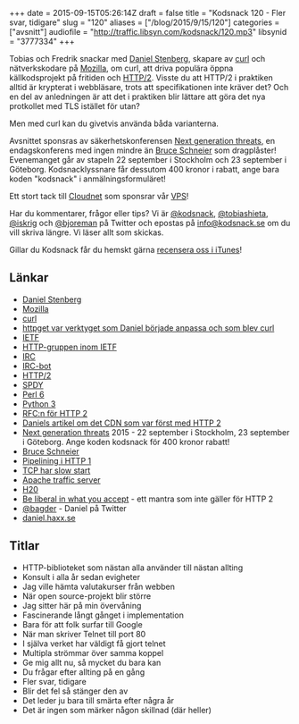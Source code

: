 +++
date = 2015-09-15T05:26:14Z
draft = false
title = "Kodsnack 120 - Fler svar, tidigare"
slug = "120"
aliases = ["/blog/2015/9/15/120"]
categories = ["avsnitt"]
audiofile = "http://traffic.libsyn.com/kodsnack/120.mp3"
libsynid = "3777334"
+++

Tobias och Fredrik snackar med [Daniel Stenberg](https://twitter.com/bagder), skapare av [curl](http://curl.haxx.se/) och nätverkskodare på [Mozilla](https://www.mozilla.org/sv-SE/), om curl, att driva populära öppna källkodsprojekt på fritiden och [HTTP/2](https://http2.github.io/). Visste du att HTTP/2 i praktiken alltid är krypterat i webbläsare, trots att specifikationen inte kräver det? Och en del av anledningen är att det i praktiken blir lättare att göra det nya protkollet med TLS istället för utan?

Men med curl kan du givetvis använda båda varianterna.

Avsnittet sponsras av säkerhetskonferensen [Next generation threats](http://www.nextgenerationthreats.se), en endagskonferens med ingen mindre än [Bruce Schneier](https://en.wikipedia.org/wiki/Bruce_Schneier) som dragplåster! Evenemanget går av stapeln 22 september i Stockholm och 23 september i Göteborg. Kodsnacklyssnare får dessutom 400 kronor i rabatt, ange bara koden "kodsnack" i anmälningsformuläret!

Ett stort tack till [Cloudnet](http://www.cloudnet.se) som sponsrar vår [VPS](http://en.wikipedia.org/wiki/Virtual_private_server)!

Har du kommentarer, frågor eller tips? Vi är [@kodsnack](https://www.twitter.com/kodsnack), [@tobiashieta](https://www.twitter.com/tobiashieta), [@iskrig](https://www.twitter.com/iskrig) och [@bjoreman](https://www.twitter.com/bjoreman) på Twitter och epostas på [info@kodsnack.se](mailto:info@kodsnack.se) om du vill skriva längre. Vi läser allt som skickas.

Gillar du Kodsnack får du hemskt gärna [recensera oss i iTunes](http://itunes.apple.com/se/podcast/kodsnack/id561631498?l=en)!

## Länkar ##
* [Daniel Stenberg](https://twitter.com/bagder)
* [Mozilla](https://www.mozilla.org/sv-SE/)
* [curl](http://curl.haxx.se/)
* [httpget var verktyget som Daniel började anpassa och som blev curl](http://curl.haxx.se/docs/history.html)
* [IETF](https://en.wikipedia.org/wiki/Internet_Engineering_Task_Force)
* [HTTP-gruppen inom IETF](http://datatracker.ietf.org/wg/httpbis/documents/)
* [IRC](https://en.wikipedia.org/wiki/Internet_Relay_Chat)
* [IRC-bot](https://en.wikipedia.org/wiki/IRC_bot)
* [HTTP/2](https://http2.github.io/)
* [SPDY](http://tools.ietf.org/html/draft-mbelshe-httpbis-spdy-00)
* [Perl 6](https://en.wikipedia.org/wiki/Perl_6)
* [Python 3](https://wiki.python.org/moin/Python2orPython3)
* [RFC:n för HTTP 2](https://tools.ietf.org/html/rfc7540)
* [Daniels artikel om det CDN som var först med HTTP 2](http://daniel.haxx.se/blog/2015/08/27/content-over-http2/)
* [Next generation threats](http://www.nextgenerationthreats.se) 2015 - 22 september i Stockholm, 23 september i Göteborg. Ange koden kodsnack för 400 kronor rabatt!
* [Bruce Schneier](https://en.wikipedia.org/wiki/Bruce_Schneier)
* [Pipelining i HTTP 1](https://en.wikipedia.org/wiki/HTTP_pipelining)
* [TCP har slow start](https://en.wikipedia.org/wiki/Slow-start)
* [Apache traffic server](http://trafficserver.apache.org/)
* [H20](https://h2o.examp1e.net/)
* [Be liberal in what you accept](https://en.wikipedia.org/wiki/Robustness_principle) - ett mantra som inte gäller för HTTP 2
* [@bagder](https://twitter.com/bagder) - Daniel på Twitter
* [daniel.haxx.se](http://daniel.haxx.se/)

## Titlar ##
* HTTP-biblioteket som nästan alla använder till nästan allting
* Konsult i alla år sedan evigheter
* Jag ville hämta valutakurser från webben
* När open source-projekt blir större
* Jag sitter här på min övervåning
* Fascinerande långt gånget i implementation
* Bara för att folk surfar till Google
* När man skriver Telnet till port 80
* I själva verket har väldigt få gjort telnet
* Multipla strömmar över samma koppel
* Ge mig allt nu, så mycket du bara kan
* Du frågar efter allting på en gång
* Fler svar, tidigare
* Blir det fel så stänger den av
* Det leder ju bara till smärta efter några år
* Det är ingen som märker någon skillnad (där heller)